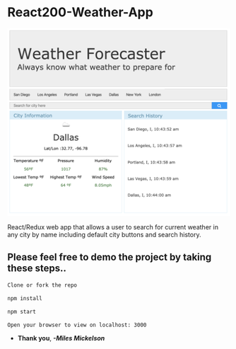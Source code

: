 # React200-Weather-App

![](images/ProjectScreenshot.png)

React/Redux web app that allows a user to search for current weather in any city by name including 
default city buttons and search history. 

## Please feel free to demo the project by taking these steps..
```
Clone or fork the repo
```
```
npm install
```
```
npm start
```
```
Open your browser to view on localhost: 3000
```
* **Thank you**, ***-Miles Mickelson***
